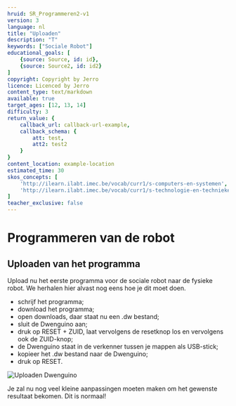 ```yaml
---
hruid: SR_Programmeren2-v1
version: 3
language: nl
title: "Uploaden"
description: "T"
keywords: ["Sociale Robot"]
educational_goals: [
    {source: Source, id: id}, 
    {source: Source2, id: id2}
]
copyright: Copyright by Jerro
licence: Licenced by Jerro
content_type: text/markdown
available: true
target_ages: [12, 13, 14]
difficulty: 3
return_value: {
    callback_url: callback-url-example,
    callback_schema: {
        att: test,
        att2: test2
    }
}
content_location: example-location
estimated_time: 30
skos_concepts: [
    'http://ilearn.ilabt.imec.be/vocab/curr1/s-computers-en-systemen', 
    'http://ilearn.ilabt.imec.be/vocab/curr1/s-technologie-en-technieken'
]
teacher_exclusive: false
---
```

# Programmeren van de robot
## Uploaden van het programma
Upload nu het eerste programma voor de sociale robot naar de fysieke robot. We herhalen hier alvast nog eens hoe je dit moet doen.

* schrijf het programma;
* download het programma;
* open downloads, daar staat nu een .dw bestand;
* sluit de Dwenguino aan;
* druk op RESET + ZUID, laat vervolgens de resetknop los en vervolgens ook de ZUID-knop;
* de Dwenguino staat in de verkenner tussen je mappen als USB-stick;
* kopieer het .dw bestand naar de Dwenguino;
* druk op RESET.

![](@youtube/https://www.youtube.com/embed/VpAXLlT_JP0 "Uploaden Dwenguino")  

Je zal nu nog veel kleine aanpassingen moeten maken om het gewenste resultaat bekomen. Dit is normaal!